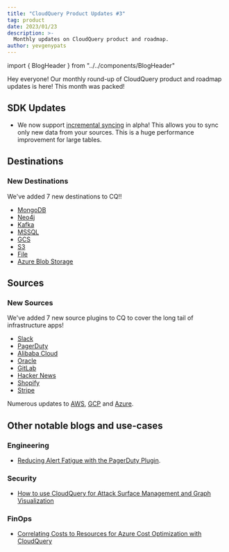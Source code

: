 ```yaml
---
title: "CloudQuery Product Updates #3"
tag: product
date: 2023/01/23
description: >-
  Monthly updates on CloudQuery product and roadmap.
author: yevgenypats
---
```


import { BlogHeader } from "../../components/BlogHeader"

<BlogHeader/>

Hey everyone! Our monthly round-up of CloudQuery product and roadmap updates is here! This month was packed!

## SDK Updates

- We now support [incremental syncing](/docs/core-concepts/syncs#incremental-table-syncs) in alpha! This allows you to sync only new data from your sources. This is a huge performance improvement for large tables.

## Destinations

### New Destinations

We've added 7 new destinations to CQ!!

* [MongoDB](/docs/plugins/destinations/mongodb/overview)
* [Neo4j](/docs/plugins/destinations/neo4j/overview)
* [Kafka](https://www.cloudquery.io/docs/plugins/destinations/kafka/overview)
* [MSSQL](https://www.cloudquery.io/docs/plugins/destinations/mssql/overview)
* [GCS](https://www.cloudquery.io/docs/plugins/destinations/gcs/overview)
* [S3](https://www.cloudquery.io/docs/plugins/destinations/s3/overview)
* [File](https://www.cloudquery.io/docs/plugins/destinations/file/overview)
* [Azure Blob Storage](https://www.cloudquery.io/docs/plugins/destinations/azblob/overview)

## Sources

### New Sources

We've added 7 new source plugins to CQ to cover the long tail of infrastructure apps!

* [Slack](/docs/plugins/sources/slack/overview)
* [PagerDuty](https://www.cloudquery.io/docs/plugins/sources/pagerduty/overview)
* [Alibaba Cloud](https://www.cloudquery.io/docs/plugins/sources/alicloud/overview)
* [Oracle](https://www.cloudquery.io/docs/plugins/sources/oracle/overview)
* [GitLab](https://www.cloudquery.io/docs/plugins/sources/gitlab/overview)
* [Hacker News](https://www.cloudquery.io/docs/plugins/sources/hackernews/overview)
* [Shopify](https://www.cloudquery.io/docs/plugins/sources/shopify/overview)
* [Stripe](https://www.cloudquery.io/docs/plugins/sources/stripe/overview)

Numerous updates to [AWS](https://github.com/cloudquery/cloudquery/blob/40ff6b263b4ad0e96b00495731ed8f4247f87b52/plugins/source/aws/CHANGELOG.md), [GCP](https://github.com/cloudquery/cloudquery/blob/40ff6b263b4ad0e96b00495731ed8f4247f87b52/plugins/source/gcp/CHANGELOG.md) and [Azure](https://github.com/cloudquery/cloudquery/blob/40ff6b263b4ad0e96b00495731ed8f4247f87b52/plugins/source/azure/CHANGELOG.md).

## Other notable blogs and use-cases

### Engineering

- [Reducing Alert Fatigue with the PagerDuty Plugin](/blog/announcing-pagerduty-plugin).

### Security

- [How to use CloudQuery for Attack Surface Management and Graph Visualization](/how-to-guides/attack-surface-management-with-graph)

### FinOps

- [Correlating Costs to Resources for Azure Cost Optimization with CloudQuery](/blog/azure-cost-optimization-with-cloudquery)
